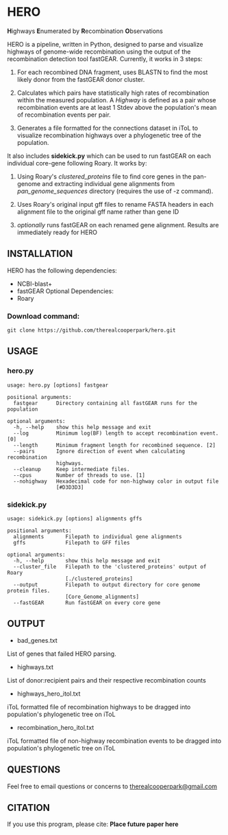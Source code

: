 # HERO
**H**ighways **E**numerated by **R**ecombination **O**bservations

HERO is a pipeline, written in Python, designed to parse and visualize highways of genome-wide recombination using the output of the recombination detection tool fastGEAR. Currently, it works in 3 steps:

1) For each recombined DNA fragment, uses BLASTN to find the most likely donor from the fastGEAR donor cluster.

2) Calculates which pairs have statistically high rates of recombination within the measured population. A *Highway* is defined as a pair whose recombination events are at least 1 Stdev above the population's mean of recombination events per pair.

3) Generates a file formatted for the connections dataset in iToL to visualize recombination highways over a phylogenetic tree of the population.


It also includes **sidekick.py** which can be used to run fastGEAR on each individual core-gene following Roary. It works by:

1) Using Roary's *clustered_proteins* file to find core genes in the pan-genome and extracting individual gene alignments from *pan_genome_sequences* directory (requires the use of -z command).

2) Uses Roary's original input gff files to rename FASTA headers in each alignment file to the original gff name rather than gene ID

3) *optionally* runs fastGEAR on each renamed gene alignment. Results are immediately ready for HERO


## INSTALLATION
HERO has the following dependencies:
- NCBI-blast+
- fastGEAR
Optional Dependencies:
- Roary

### Download command:
`git clone https://github.com/therealcooperpark/hero.git`

## USAGE

### hero.py

```
usage: hero.py [options] fastgear

positional arguments:
  fastgear      Directory containing all fastGEAR runs for the population

optional arguments:
  -h, --help    show this help message and exit
  --log         Minimum log(BF) length to accept recombination event. [0]
  --length      Minimum fragment length for recombined sequence. [2]
  --pairs       Ignore direction of event when calculating recombination
                highways.
  --cleanup     Keep intermediate files.
  --cpus        Number of threads to use. [1]
  --nohighway   Hexadecimal code for non-highway color in output file
                [#D3D3D3]
```

### sidekick.py
```
usage: sidekick.py [options] alignments gffs

positional arguments:
  alignments       Filepath to individual gene alignments
  gffs             Filepath to GFF files

optional arguments:
  -h, --help       show this help message and exit
  --cluster_file   Filepath to the 'clustered_proteins' output of Roary
                   [./clustered_proteins]
  --output         Filepath to output directory for core genome protein files.
                   [Core_Genome_alignments]
  --fastGEAR       Run fastGEAR on every core gene
```

## OUTPUT
- bad_genes.txt

List of genes that failed HERO parsing.

- highways.txt

List of donor:recipient pairs and their respective recombination counts

- highways_hero_itol.txt

iToL formatted file of recombination highways to be dragged into population's phylogenetic tree on iToL

- recombination_hero_itol.txt

iToL formatted file of non-highway recombination events to be dragged into population's phylogenetic tree on iToL


## QUESTIONS
Feel free to email questions or concerns to therealcooperpark@gmail.com

## CITATION
If you use this program, please cite:
**Place future paper here**

